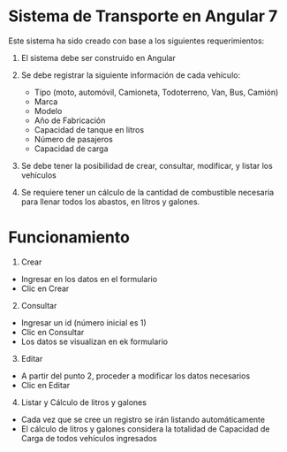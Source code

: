 # Sistema de Transporte en Angular 7

Este sistema ha sido creado con base a los siguientes requerimientos:

1. El sistema debe ser construido en Angular
2. Se debe registrar la siguiente información de cada vehículo:
    - Tipo (moto, automóvil, Camioneta, Todoterreno, Van, Bus, Camión)
    - Marca
    - Modelo
    - Año de Fabricación
    - Capacidad de tanque en litros
    - Número de pasajeros
    - Capacidad de carga
    
3. Se debe tener la posibilidad de crear, consultar, modificar, y listar los vehículos
4. Se requiere tener un cálculo de la cantidad de combustible necesaria para llenar todos los abastos, en litros y galones. 

# Funcionamiento

1. Crear
- Ingresar en los datos en el formulario
- Clic en Crear
2. Consultar
- Ingresar un id (número inicial es 1)
- Clic en Consultar
- Los datos se visualizan en ek formulario
3. Editar
- A partir del punto 2, proceder a modificar los datos necesarios
- Clic en Editar
4. Listar y Cálculo de litros y galones
- Cada vez que se cree un registro se irán listando automáticamente
- El cálculo de litros y galones considera la totalidad de Capacidad de Carga de todos vehículos ingresados

